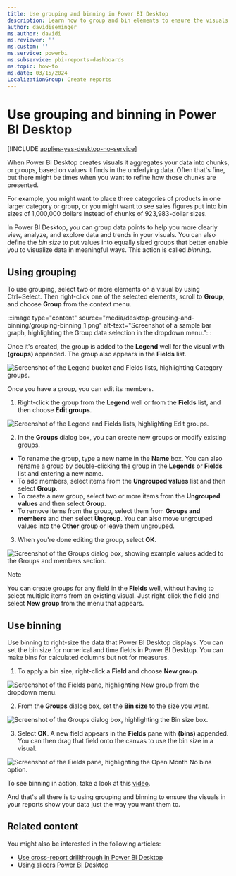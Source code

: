 ```yaml
---
title: Use grouping and binning in Power BI Desktop
description: Learn how to group and bin elements to ensure the visuals in your reports show your data the way you want them to.
author: davidiseminger
ms.author: davidi
ms.reviewer: ''
ms.custom: ''
ms.service: powerbi
ms.subservice: pbi-reports-dashboards
ms.topic: how-to
ms.date: 03/15/2024
LocalizationGroup: Create reports
---
```

# Use grouping and binning in Power BI Desktop

[!INCLUDE [applies-yes-desktop-no-service](../includes/applies-yes-desktop-no-service.md)]

When Power BI Desktop creates visuals it aggregates your data into chunks, or groups, based on values it finds in the underlying data. Often that's fine, but there might be times when you want to refine how those chunks are presented.

For example, you might want to place three categories of products in one larger category or group, or you might want to see sales figures put into bin sizes of 1,000,000 dollars instead of chunks of 923,983-dollar sizes.

In Power BI Desktop, you can group data points to help you more clearly view, analyze, and explore data and trends in your visuals. You can also define the *bin size* to put values into equally sized groups that better enable you to visualize data in meaningful ways. This action is called *binning*.

## Using grouping
To use grouping, select two or more elements on a visual by using Ctrl+Select. Then right-click one of the selected elements, scroll to **Group**, and choose **Group** from the context menu.

:::image type="content" source="media/desktop-grouping-and-binning/grouping-binning_1.png" alt-text="Screenshot of a sample bar graph, highlighting the Group data selection in the dropdown menu.":::

Once it's created, the group is added to the **Legend** well for the visual with **(groups)** appended. The group also appears in the **Fields** list.

![Screenshot of the Legend bucket and Fields lists, highlighting Category groups.](media/desktop-grouping-and-binning/grouping-binning-2.png)

Once you have a group, you can edit its members.
 1. Right-click the group from the **Legend** well or from the **Fields** list, and then choose **Edit groups**.

![Screenshot of the Legend and Fields lists, highlighting Edit groups.](media/desktop-grouping-and-binning/grouping-binning-3.png)

 2. In the **Groups** dialog box, you can create new groups or modify existing groups.
  - To rename the group, type a new name in the **Name** box. You can also rename a group by double-clicking the group in the **Legends** or **Fields** list and entering a new name.
  - To add members, select items from the **Ungrouped values** list and then select **Group**.
  - To create a new group, select two or more items from the **Ungrouped values** and then select **Group**.
  - To remove items from the group, select them from **Groups and members** and then select **Ungroup**. You can also move ungrouped values into the **Other** group or leave them ungrouped.
3. When you're done editing the group, select **OK**.

![Screenshot of the Groups dialog box, showing example values added to the Groups and members section.](media/desktop-grouping-and-binning/grouping-binning_4.png)

> [!NOTE]
> You can create groups for any field in the **Fields** well, without having to select multiple items from an existing visual. Just right-click the field and select **New group** from the menu that appears.

## Use binning
Use binning to right-size the data that Power BI Desktop displays. You can set the bin size for numerical and time fields in Power BI Desktop. You can make bins for calculated columns but not for measures.

 1. To apply a bin size, right-click a **Field** and choose **New group**.

![Screenshot of the Fields pane, highlighting New group from the dropdown menu.](media/desktop-grouping-and-binning/grouping-binning-5.png)

 2. From the **Groups** dialog box, set the **Bin size** to the size you want.

![Screenshot of the Groups dialog box, highlighting the Bin size box.](media/desktop-grouping-and-binning/grouping-binning-6.png)

 3. Select **OK**. A new field appears in the **Fields** pane with **(bins)** appended. You can then drag that field onto the canvas to use the bin size in a visual.

![Screenshot of the Fields pane, highlighting the Open Month No bins option.](media/desktop-grouping-and-binning/grouping-binning-7.png)

To see binning in action, take a look at this [video](https://www.youtube.com/watch?v=BRvdZSfO0DY).

And that's all there is to using grouping and binning to ensure the visuals in your reports show your data just the way you want them to.

## Related content

You might also be interested in the following articles:

* [Use cross-report drillthrough in Power BI Desktop](desktop-cross-report-drill-through.md)
* [Using slicers Power BI Desktop](../visuals/power-bi-visualization-slicers.md)

